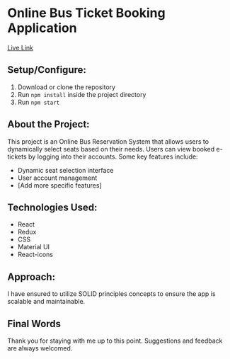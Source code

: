 # Online Bus Ticket Booking Application


[Live Link](#) <!-- Replace with your live application link -->

## Setup/Configure:
1. Download or clone the repository
2. Run `npm install` inside the project directory
3. Run `npm start`

## About the Project:
This project is an Online Bus Reservation System that allows users to dynamically select seats based on their needs. Users can view booked e-tickets by logging into their accounts. Some key features include:
- Dynamic seat selection interface
- User account management
- [Add more specific features]

## Technologies Used:
- React
- Redux
- CSS
- Material UI
- React-icons

## Approach:
I have ensured to utilize SOLID principles concepts to ensure the app is scalable and maintainable.

## Final Words
Thank you for staying with me up to this point. Suggestions and feedback are always welcomed.
